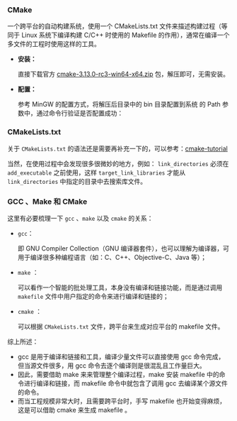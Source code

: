 

### CMake

一个跨平台的自动构建系统，使用一个 CMakeLists.txt 文件来描述构建过程（等同于 Linux 系统下编译构建 C/C++ 时使用的 Makefile 的作用），通常在编译一个多文件的工程时使用这样的工具。

- **安装：**

  直接下载官方 [cmake-3.13.0-rc3-win64-x64.zip](https://cmake.org/files/v3.13/cmake-3.13.0-rc3-win64-x64.zip) 包，解压即可，无需安装。

- **配置：**

  参考 MinGW 的配置方式，将解压后目录中的 bin 目录配置到系统 的 Path 参数中，通过命令行验证是否配置成功：

### CMakeLists.txt

关于 `CMakeLists.txt` 的语法还是需要再补充一下的，可以参考：[cmake-tutorial](https://cmake.org/cmake-tutorial/)

当然，在使用过程中会发现很多很微妙的地方，例如： `link_directories` 必须在 `add_executable` 之前使用，这样 `target_link_libraries` 才能从 `link_directories` 中指定的目录中去搜索库文件。

### GCC 、Make 和 CMake

这里有必要梳理一下 `gcc` 、`make` 以及 `cmake` 的关系：

- `gcc`：

  即 GNU Compiler Collection（GNU 编译器套件），也可以理解为编译器，可用于编译很多种编程语言（如：C、C++、Objective-C、Java 等）；

- `make` ：

  可以看作一个智能的批处理工具，本身没有编译和链接功能，而是通过调用 `makefile` 文件中用户指定的命令来进行编译和链接的；

- `cmake` ：

  可以根据 `CMakeLists.txt` 文件，跨平台来生成对应平台的 makefile 文件。

综上所述：

- gcc 是用于编译和链接和工具，编译少量文件可以直接使用 gcc 命令完成，但当源文件很多，用 gcc 命令去逐个编译则是很混乱且工作量巨大。
- 因此，需要借助 make 来来管理整个编译过程，make 安装 makefile 中的命令进行编译和链接，而 makefile 命令中就包含了调用 gcc 去编译某个源文件的命令。
- 而当工程规模非常大时，且需要跨平台时，手写 makefile 也开始变得麻烦，这是可以借助 cmake 来生成 makefile 。